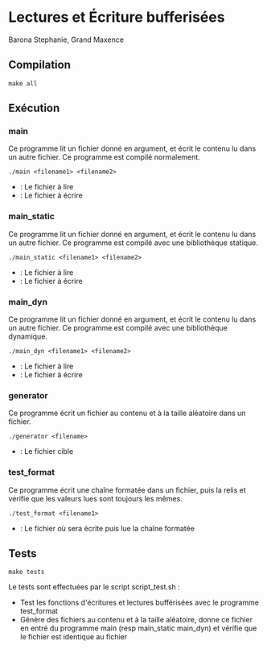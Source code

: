 # Lectures et Écriture bufferisées
Barona Stephanie, Grand Maxence

## Compilation

```shell
make all
```

## Exécution

### main

Ce programme lit un fichier donné en argument, et écrit le contenu lu
dans un autre fichier. Ce programme est compilé normalement.

```shell
./main <filename1> <filename2>
```
* <filename1> : Le fichier à lire
* <filename2> : Le fichier à écrire

### main_static

Ce programme lit un fichier donné en argument, et écrit le contenu lu
dans un autre fichier. Ce programme est compilé avec une bibliothèque
statique.

```shell
./main_static <filename1> <filename2>
```
* <filename1> : Le fichier à lire
* <filename2> : Le fichier à écrire

### main_dyn

Ce programme lit un fichier donné en argument, et écrit le contenu lu
dans un autre fichier. Ce programme est compilé avec une bibliothèque
dynamique.

```shell
./main_dyn <filename1> <filename2>
```
* <filename1> : Le fichier à lire
* <filename2> : Le fichier à écrire

### generator

Ce programme écrit un fichier au contenu et à la taille aléatoire dans
un fichier.

```shell
./generator <filename>
```
* <filename> : Le fichier cible

### test_format

Ce programme écrit une chaîne formatée dans un fichier, puis la relis
et verifie que les valeurs lues sont toujours les mêmes.

```shell
./test_format <filename1>
```
* <filename1> : Le fichier où sera écrite puis lue la chaîne formatée

## Tests

```shell
make tests
```

Le tests sont effectuées par le script script_test.sh :
* Test les fonctions d'écritures et lectures bufférisées avec le
programme test_format
* Génère des fichiers au contenu et à la taille aléatoire, donne ce
fichier en entré du programme main (resp main_static  main_dyn) et
vérifie que le fichier <filename2> est identique au fichier <filename1>
